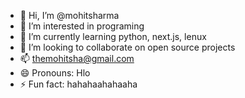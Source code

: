 - 👋 Hi, I’m @mohitsharma
- 👀 I’m interested in programing
- 🌱 I’m currently learning python, next.js, lenux
- 💞️ I’m looking to collaborate on open source projects
- 📫 themohitsha@gmail.com
- 😄 Pronouns: Hlo
- ⚡ Fun fact: hahahaahahaaha

<!---
mohitsha888/mohitsha888 is a ✨ special ✨ repository because its `README.md` (this file) appears on your GitHub profile.
You can click the Preview link to take a look at your changes.
--->
